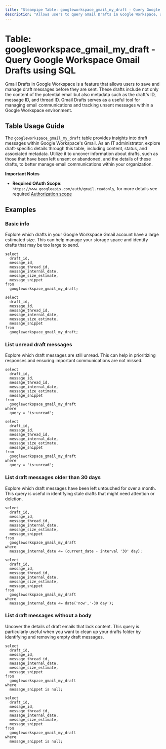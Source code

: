 ```yaml
---
title: "Steampipe Table: googleworkspace_gmail_my_draft - Query Google Workspace Gmail Drafts using SQL"
description: "Allows users to query Gmail Drafts in Google Workspace, specifically the draft messages and their details, providing insights into the content, status, and metadata of drafts."
---
```


# Table: googleworkspace_gmail_my_draft - Query Google Workspace Gmail Drafts using SQL

Gmail Drafts in Google Workspace is a feature that allows users to save and manage draft messages before they are sent. These drafts include not only the content of the potential email but also metadata such as the draft's ID, message ID, and thread ID. Gmail Drafts serves as a useful tool for managing email communications and tracking unsent messages within a Google Workspace environment.

## Table Usage Guide

The `googleworkspace_gmail_my_draft` table provides insights into draft messages within Google Workspace's Gmail. As an IT administrator, explore draft-specific details through this table, including content, status, and associated metadata. Utilize it to uncover information about drafts, such as those that have been left unsent or abandoned, and the details of these drafts, to better manage email communications within your organization.

**Important Notes**
- **Required OAuth Scope**: `https://www.googleapis.com/auth/gmail.readonly`, for more details see required [Authorization scope](https://developers.google.com/workspace/gmail/api/auth/scopes)

## Examples

### Basic info
Explore which drafts in your Google Workspace Gmail account have a large estimated size. This can help manage your storage space and identify drafts that may be too large to send.

```sql+postgres
select
  draft_id,
  message_id,
  message_thread_id,
  message_internal_date,
  message_size_estimate,
  message_snippet
from
  googleworkspace_gmail_my_draft;
```

```sql+sqlite
select
  draft_id,
  message_id,
  message_thread_id,
  message_internal_date,
  message_size_estimate,
  message_snippet
from
  googleworkspace_gmail_my_draft;
```

### List unread draft messages
Explore which draft messages are still unread. This can help in prioritizing responses and ensuring important communications are not missed.

```sql+postgres
select
  draft_id,
  message_id,
  message_thread_id,
  message_internal_date,
  message_size_estimate,
  message_snippet
from
  googleworkspace_gmail_my_draft
where
  query = 'is:unread';
```

```sql+sqlite
select
  draft_id,
  message_id,
  message_thread_id,
  message_internal_date,
  message_size_estimate,
  message_snippet
from
  googleworkspace_gmail_my_draft
where
  query = 'is:unread';
```

### List draft messages older than 30 days
Explore which draft messages have been left untouched for over a month. This query is useful in identifying stale drafts that might need attention or deletion.

```sql+postgres
select
  draft_id,
  message_id,
  message_thread_id,
  message_internal_date,
  message_size_estimate,
  message_snippet
from
  googleworkspace_gmail_my_draft
where
  message_internal_date <= (current_date - interval '30' day);
```

```sql+sqlite
select
  draft_id,
  message_id,
  message_thread_id,
  message_internal_date,
  message_size_estimate,
  message_snippet
from
  googleworkspace_gmail_my_draft
where
  message_internal_date <= date('now','-30 day');
```

### List draft messages without a body
Uncover the details of draft emails that lack content. This query is particularly useful when you want to clean up your drafts folder by identifying and removing empty draft messages.

```sql+postgres
select
  draft_id,
  message_id,
  message_thread_id,
  message_internal_date,
  message_size_estimate,
  message_snippet
from
  googleworkspace_gmail_my_draft
where
  message_snippet is null;
```

```sql+sqlite
select
  draft_id,
  message_id,
  message_thread_id,
  message_internal_date,
  message_size_estimate,
  message_snippet
from
  googleworkspace_gmail_my_draft
where
  message_snippet is null;
```
